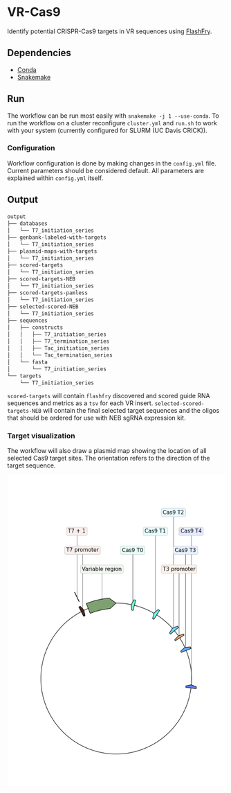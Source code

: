 # VR-Cas9
Identify potential CRISPR-Cas9 targets in VR sequences using [FlashFry](https://bmcbiol.biomedcentral.com/articles/10.1186/s12915-018-0545-0).

## Dependencies

- [Conda](https://www.anaconda.com/products/individual)
- [Snakemake](https://snakemake.readthedocs.io/en/stable/)

## Run

The workflow can be run most easily with `snakemake -j 1 --use-conda`.
To run the workflow on a cluster reconfigure `cluster.yml` and `run.sh` to
work with your system (currently configured for SLURM (UC Davis CRICK)).

### Configuration

Workflow configuration is done by making changes in the `config.yml` file.
Current parameters should be considered default. All parameters are explained
within `config.yml` itself.

## Output

```
output
├── databases
│   └── T7_initiation_series
├── genbank-labeled-with-targets
│   └── T7_initiation_series
├── plasmid-maps-with-targets
│   └── T7_initiation_series
├── scored-targets
│   └── T7_initiation_series
├── scored-targets-NEB
│   └── T7_initiation_series
├── scored-targets-pamless
│   └── T7_initiation_series
├── selected-scored-NEB
│   └── T7_initiation_series
├── sequences
│   ├── constructs
│   │   ├── T7_initiation_series
│   │   ├── T7_termination_series
│   │   ├── Tac_initiation_series
│   │   └── Tac_termination_series
│   └── fasta
│       └── T7_initiation_series
└── targets
    └── T7_initiation_series
```

`scored-targets` will contain `flashfry` discovered and scored guide RNA
sequences and metrics as a `tsv` for each VR insert. `selected-scored-targets-NEB`
will contain the final selected target sequences and the oligos that should
be ordered for use with NEB sgRNA expression kit. 

### Target visualization

The workflow will also draw a plasmid map showing the location of all selected
Cas9 target sites. The orientation refers to the direction of the target sequence.

![](resources/images/T7_init_VR-1.label.targets.png)





